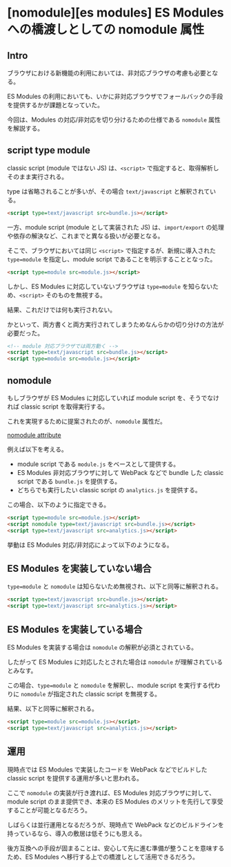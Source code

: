 # [nomodule][es modules] ES Modules への橋渡しとしての nomodule 属性

## Intro

ブラウザにおける新機能の利用においては、非対応ブラウザの考慮も必要となる。

ES Modules の利用においても、いかに非対応ブラウザでフォールバックの手段を提供するかが課題となっていた。

今回は、Modules の対応/非対応を切り分けるための仕様である `nomodule` 属性を解説する。


## script type module

classic script (module ではない JS) は、`<script>` で指定すると、取得解析しそのまま実行される。

type は省略されることが多いが、その場合 `text/javascript` と解釈されている。

```html
<script type=text/javascript src=bundle.js></script>
```

一方、module script (module として実装された JS) は、`import/export` の処理や依存の解決など、これまでと異なる扱いが必要となる。

そこで、ブラウザにおいては同じ `<script>` で指定するが、新規に導入された `type=module` を指定し、module script であることを明示することとなった。

```html
<script type=module src=module.js></script>
```

しかし、ES Modules に対応していないブラウザは `type=module` を知らないため、`<script>` そのものを無視する。

結果、これだけでは何も実行されない。

かといって、両方書くと両方実行されてしまうためなんらかの切り分けの方法が必要だった。

```html
<!-- module 対応ブラウザでは両方動く -->
<script type=text/javascript src=bundle.js></script>
<script type=module src=module.js></script>
```


## nomodule

もしブラウザが ES Modules に対応していれば module script を、そうでなければ classic script を取得実行する。

これを実現するために提案されたのが、`nomodule` 属性だ。

[nomodule attribute](https://html.spec.whatwg.org/multipage/scripting.html#attr-script-nomodule)

例えば以下を考える。

- module script である `module.js` をベースとして提供する。
- ES Modules 非対応ブラウザに対して WebPack などで bundle した classic script である `bundle.js` を提供する。
- どちらでも実行したい classic script の `analytics.js` を提供する。

この場合、以下のように指定できる。

```html
<script type=module src=module.js></script>
<script nomodule type=text/javascript src=bundle.js></script>
<script type=text/javascript src=analytics.js></script>
```

挙動は ES Modules 対応/非対応によって以下のようになる。


## ES Modules を実装していない場合

`type=module` と `nomodule` は知らないため無視され、以下と同等に解釈される。

```html
<script type=text/javascript src=bundle.js></script>
<script type=text/javascript src=analytics.js></script>
```


## ES Modules を実装している場合

ES Modules を実装する場合は `nomodule` の解釈が必須とされている。

したがって ES Modules に対応したとされた場合は `nomodule` が理解されているとみなす。

この場合、`type=module` と `nomodule` を解釈し、module script を実行する代わりに `nomodule` が指定された classic script を無視する。

結果、以下と同等に解釈される。

```html
<script type=module src=module.js></script>
<script type=text/javascript src=analytics.js></script>
```


## 運用

現時点では ES Modules で実装したコードを WebPack などでビルドした classic script を提供する運用が多いと思われる。

ここで `nomodule` の実装が行き渡れば、ES Modules 対応ブラウザに対して、module script のまま提供でき、本来の ES Modules のメリットを先行して享受することが可能となるだろう。

しばらくは並行運用となるだろうが、現時点で WebPack などのビルドラインを持っているなら、導入の敷居は低そうにも思える。

後方互換への手段が固まることは、安心して先に進む準備が整うことを意味するため、ES Modules へ移行する上での橋渡しとして活用できるだろう。